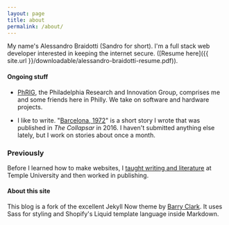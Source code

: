 ```yaml
---
layout: page
title: about
permalink: /about/
---
```


My name's Alessandro Braidotti (Sandro for short). I'm a full stack web developer interested in keeping the internet secure. ([Resume here]({{ site.url }}/downloadable/alessandro-braidotti-resume.pdf)).

#### Ongoing stuff

- [PhRIG](https://phrig.github.io/), the Philadelphia Research and Innovation Group, comprises me and some friends here in Philly. We take on software and hardware projects.

- I like to write. "[Barcelona, 1972](https://thecollapsar.org/the-collapsar-archive/2016/02/19/barcelona-1972-by-sandro-braidotti)"
is a short story I wrote that was published in *The Collapsar* in 2016. I haven't submitted anything else lately, but I work on stories about once a month.

### Previously

Before I learned how to make websites, I [taught writing and literature](http://www.ratemyprofessors.com/ShowRatings.jsp?tid=1321388) at Temple University and then worked in publishing.

#### About this site

 This blog is a fork of the excellent Jekyll Now theme by [Barry Clark](https://github.com/barryclark/jekyll-now). It uses Sass for styling and Shopify's Liquid template language inside Markdown.
